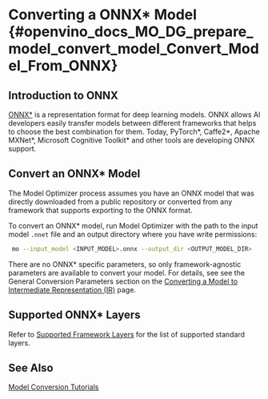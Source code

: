 # Converting a ONNX* Model {#openvino_docs_MO_DG_prepare_model_convert_model_Convert_Model_From_ONNX}

## Introduction to ONNX

[ONNX*](https://github.com/onnx/onnx) is a representation format for deep learning models. ONNX allows AI developers easily transfer models between different frameworks that helps to choose the best combination for them. Today, PyTorch\*, Caffe2\*, Apache MXNet\*, Microsoft Cognitive Toolkit\* and other tools are developing ONNX support.

## Convert an ONNX* Model <a name="Convert_From_ONNX"></a>
The Model Optimizer process assumes you have an ONNX model that was directly downloaded from a public repository or converted from any framework that supports exporting to the ONNX format.

To convert an ONNX\* model, run Model Optimizer with the path to the input model `.nnet` file and an output directory where you have write permissions:
```sh
 mo --input_model <INPUT_MODEL>.onnx --output_dir <OUTPUT_MODEL_DIR>
```
There are no ONNX\* specific parameters, so only framework-agnostic parameters are available to convert your model. For details, see see the General Conversion Parameters section on the [Converting a Model to Intermediate Representation (IR)](Converting_Model.md) page.

## Supported ONNX\* Layers
Refer to [Supported Framework Layers](../Supported_Frameworks_Layers.md) for the list of supported standard layers.

## See Also
[Model Conversion Tutorials](Convert_Model_Tutorials.md)
